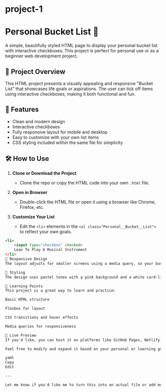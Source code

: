 # project-1
# Personal Bucket List 🌟

A simple, beautifully styled HTML page to display your personal bucket list with interactive checkboxes. This project is perfect for personal use or as a beginner web development project.

## 📄 Project Overview

This HTML project presents a visually appealing and responsive "Bucket List" that showcases life goals or aspirations. The user can tick off items using interactive checkboxes, making it both functional and fun.

## 🚀 Features

- Clean and modern design
- Interactive checkboxes
- Fully responsive layout for mobile and desktop
- Easy to customize with your own list items
- CSS styling included within the same file for simplicity

## 🛠️ How to Use

1. **Clone or Download the Project**
   - Clone the repo or copy the HTML code into your own `.html` file.

2. **Open in Browser**
   - Double-click the HTML file or open it using a browser like Chrome, Firefox, etc.

3. **Customize Your List**
   - Edit the `<li>` elements in the `<ul class="Personal__Bucket__List">` to reflect your own goals.

```html
<li>
    <input type="checkbox" checked>
    Lean To Play A Musical Instrument
</li>
📱 Responsive Design
The layout adjusts for smaller screens using a media query, so your bucket list looks great on all devices!

🎨 Styling
The design uses pastel tones with a pink background and a white card-like list in the center. Rounded corners, box shadows, and subtle hover effects are included for a polished look.

🧠 Learning Points
This project is a great way to learn and practice:

Basic HTML structure

Flexbox for layout

CSS transitions and hover effects

Media queries for responsiveness

📌 Live Preview
If you'd like, you can host it on platforms like GitHub Pages, Netlify, or Vercel to make it accessible from anywhere.

Feel free to modify and expand it based on your personal or learning goals. Happy coding! ✨

yaml
Copy
Edit

---

Let me know if you'd like me to turn this into an actual file or add more features like animations, saving 

